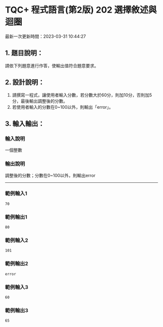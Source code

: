 # TQC+ 程式語言(第2版) 202 選擇敘述與迴圈
最新一次更新時間：2023-03-31 10:44:27

## 1. 題目說明：
請依下列題意進行作答，使輸出值符合題意要求。

## 2. 設計說明：
1. 請撰寫一程式，讓使用者輸入分數，若分數大於60分，則加10分，否則加5分，最後輸出調整後的分數。
2. 若使用者輸入的分數在0~100以外，則輸出「error」。

## 3. 輸入輸出：
### 輸入說明
一個整數

### 輸出說明
調整後的分數；分數在0~100以外，則輸出error

---

### 範例輸入1
```
70
```
### 範例輸出1
```
80
```
### 範例輸入2
```
101
```
### 範例輸出2
```
error
```
### 範例輸入3
```
60
```
### 範例輸出3
```
65
```